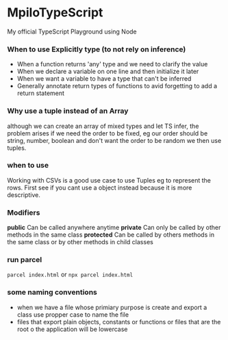 # MpiloTypeScript
My official TypeScript Playground using Node

### When to use Explicitly type (to not rely on inference)
- When a function returns 'any' type and we need to clarify the value
- When we declare a variable on one line and then initialize it later
- When we want a variable to have a type that can't be inferred
- Generally annotate return types of functions to avid forgetting to add a return statement

### Why use a tuple instead of an Array
although we can create an array of mixed types and let TS infer, the problem arises if we need
the order to be fixed, eg our order should be string, number, boolean and don't want the order to be random we then use tuples. 

### when to use
Working with CSVs is a good use case to use Tuples eg to represent the rows. First see if you cant use a object instead because it is more descriptive.

### Modifiers
<strong>public</strong> Can be called anywhere anytime
<strong>private</strong> Can only be called by other methods in the same class
<strong>protected</strong> Can be called by others methods in the same class or by other methods in child classes


### run parcel
`parcel index.html` or `npx parcel index.html`


### some naming conventions
- when we have a file whose primiary purpose is create and export a class use propper case to name the file
- files that export plain objects, constants or functions or files that are the root o the application will be lowercase